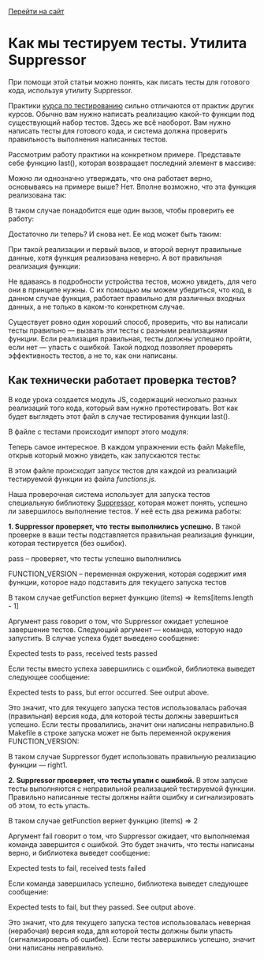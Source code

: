 [Перейти на сайт](https://ru.hexlet.io)

# Как мы тестируем тесты. Утилита Suppressor

При помощи этой статьи можно понять, как писать тесты для готового кода, используя утилиту Suppressor.

Практики [курса по тестированию](https://ru.hexlet.io/courses/js-testing) сильно отличаются от практик других курсов. Обычно вам нужно написать реализацию какой-то функции под существующий набор тестов. Здесь же всё наоборот. Вам нужно написать тесты для готового кода, и система должна проверить правильность выполнения написанных тестов.

Рассмотрим работу практики на конкретном примере. Представьте себе функцию  last(), которая возвращает последний элемент в массиве:



Можно ли однозначно утверждать, что она работает верно, основываясь на примере выше? Нет. Вполне возможно, что эта функция реализована так: 



В таком случае понадобится еще один вызов, чтобы проверить ее работу:



Достаточно ли теперь? И снова нет. Ее код может быть таким: 



При такой реализации и первый вызов, и второй вернут правильные данные, хотя функция реализована неверно. А вот правильная реализация функции: 



Не вдаваясь в подробности устройства тестов, можно увидеть, для чего они в принципе нужны. С их помощью мы можем убедиться, что код, в данном случае функция, работает правильно для различных входных данных, а не только в каком-то конкретном случае.

Существует ровно один хороший способ, проверить, что вы написали тесты правильно — вызвать эти тесты с разными реализациями функции. Если реализация правильная, тесты должны успешно пройти, если нет — упасть с ошибкой. Такой подход позволяет проверять эффективность тестов, а не то, как они написаны.

## Как технически работает проверка тестов?

В коде урока создается модуль JS, содержащий несколько разных реализаций того кода, который вам нужно протестировать. Вот как будет выглядеть этот файл в случае тестирования функции  last().



В файле с тестами происходит импорт этого модуля: 



Теперь самое интересное. В каждом упражнении есть файл Makefile, открыв который можно увидеть, как запускаются тесты: 



В этом файле происходит запуск тестов для каждой из реализаций тестируемой функции из файла *functions.js*.

Наша проверочная система использует для запуска тестов специальную библиотеку [Suppressor](https://github.com/Hexlet/suppressor), которая может понять, успешно ли завершилось выполнение тестов. У неё есть два режима работы:

**1. Suppressor проверяет, что тесты выполнились успешно.** В такой проверке в ваши тесты подставляется правильная реализация функции, которая тестируется (без ошибок).
  

   pass – проверяет, что тесты успешно выполнились

   FUNCTION_VERSION – переменная окружения, которая содержит имя функции, которое надо подставить для текущего запуска тестов
   
   В таком случае getFunction вернет функцию (items) => items[items.length - 1]

   Аргумент pass говорит о том, что Suppressor ожидает успешное завершение тестов. Следующий аргумент — команда, которую надо запустить. В случае успеха будет выведено сообщение:

   Expected tests to pass, received tests passed

   Если тесты вместо успеха завершились с ошибкой, библиотека выведет следующее сообщение:

   Expected tests to pass, but error occurred. See output above.

   Это значит, что для текущего запуска тестов использовалась рабочая (правильная) версия кода, для которой тесты должны завершиться успешно. Если тесты провалились, значит они написаны неправильно.В Makefile в строке запуска может не быть переменной окружения  FUNCTION_VERSION:

   В таком случае Suppressor будет использовать правильную реализацию функции — right1.

**2. Suppressor проверяет, что тесты упали с ошибкой.** В этом запуске тесты выполняются с неправильной реализацией тестируемой функции. Правильно написанные тесты должны найти ошибку и сигнализировать об этом, то есть упасть.
   
   В таком случае getFunction вернет функцию (items) => 2

   Аргумент fail говорит о том, что Suppressor ожидает, что выполняемая команда завершится с ошибкой. Это будет значить, что тесты написаны верно, и библиотека выведет сообщение:

   Expected tests to fail, received tests failed

   Если команда завершилась успешно, библиотека выведет следующее сообщение:

   Expected tests to fail, but they passed. See output above.

   Это значит, что для текущего запуска тестов использовалась неверная (нерабочая) версия кода, для которой тесты должны были упасть (сигнализировать об ошибке). Если тесты завершились успешно, значит они написаны неправильно.

